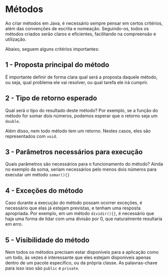 # Métodos

Ao criar métodos em Java, é necessário sempre pensar em certos critérios, além das convenções de escrita e nomeação. Seguindo-os, todos os métodos criados serão claros e eficientes, facilitando na compreensão e utilização.

Abaixo, seguem alguns critérios importantes:

## 1 - Proposta principal do método

É importante definir de forma clara qual será a proposta daquele método, ou seja, qual problema ele vai resolver, ou qual tarefa ele irá cumprir.

## 2 - Tipo de retorno esperado

Qual será o tipo do resultado deste método? Por exemplo, se a função do método for somar dois números, podemos esperar que o retorno seja um `double`.

Além disso, nem todo método tem um retorno. Nestes casos, eles são representados com `void`.

## 3 - Parâmetros necessários para execução

Quais parâmetros são necessários para o funcionamento do método? Ainda no exemplo da soma, seriam necessários pelo menos dois números para executar um método `somar(){}`

## 4 - Exceções do método

Caso durante a execução do método possam ocorrer exceções, é necessário que elas já estejam previstas, e tenham uma resposta apropriada. Por exemplo, em um método `dividir(){}`, é necessário que haja uma forma de lidar com uma divisão por 0, que naturalmente resultaria em erro.

## 5 - Visibilidade do método

Nem todos os métodos precisam estar disponíveis para a aplicação como um todo, às vezes é interessante que eles estejam disponíveis apenas dentro de um pacote específico, ou da própria classe. As palavras-chave para isso isso são `public` e `private`.


